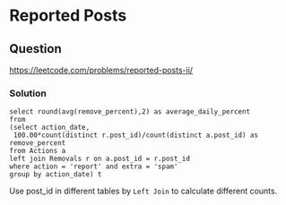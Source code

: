 # Reported Posts
## Question
https://leetcode.com/problems/reported-posts-ii/
### Solution
```
select round(avg(remove_percent),2) as average_daily_percent
from
(select action_date, 
 100.00*count(distinct r.post_id)/count(distinct a.post_id) as remove_percent
from Actions a
left join Removals r on a.post_id = r.post_id
where action = 'report' and extra = 'spam'
group by action_date) t
```
Use post_id in different tables by ```Left Join``` to calculate different counts.

